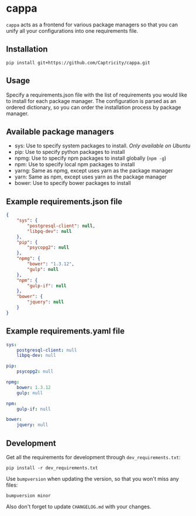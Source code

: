 cappa
=====

`cappa` acts as a frontend for various package managers so that you can unify all your configurations into one requirements file.

Installation
------------

`pip install git+https://github.com/Captricity/cappa.git`

Usage
-----

Specify a requirements.json file with the list of requirements you would like to install for each package manager. The configuration is parsed as an ordered dictionary, so you can order the installation process by package manager.

Available package managers
--------------------------

- sys: Use to specify system packages to install. *Only available on Ubuntu*
- pip: Use to specify python packages to install
- npmg: Use to specify npm packages to install globally (`npm -g`)
- npm: Use to specify local npm packages to install
- yarng: Same as npmg, except uses yarn as the package manager
- yarn: Same as npm, except uses yarn as the package manager
- bower: Use to specify bower packages to install

Example requirements.json file
------------------------------

```json
{
    "sys": {
        "postgresql-client": null,
        "libpq-dev": null
    },
    "pip": {
        "psycopg2": null
    },
    "npmg": {
        "bower": "1.3.12",
        "gulp": null
    },
    "npm": {
        "gulp-if": null
    },
    "bower": {
        "jquery": null
    }
}
```

Example requirements.yaml file
------------------------------
```yaml
sys:
    postgresql-client: null
    libpq-dev: null

pip:
    psycopg2: null

npmg:
    bower: 1.3.12
    gulp: null

npm:
    gulp-if: null

bower:
    jquery: null
```

Development
-----------

Get all the requirements for development through `dev_requirements.txt`:

    pip install -r dev_requirements.txt


Use `bumpversion` when updating the version, so that you won't miss any files:

    bumpversion minor

Also don't forget to update `CHANGELOG.md` with your changes.
